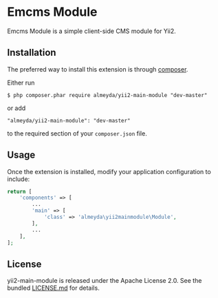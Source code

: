 Emcms Module
============

Emcms Module is a simple client-side CMS module for Yii2. 

## Installation

The preferred way to install this extension is through [composer](http://getcomposer.org/download/).

Either run

```
$ php composer.phar require almeyda/yii2-main-module "dev-master"
```

or add

```
"almeyda/yii2-main-module": "dev-master"
```

to the required section of your `composer.json` file.

## Usage

Once the extension is installed, modify your application configuration to include:

```php
return [
	'components' => [
        ...
        'main' => [
            'class' => 'almeyda\yii2mainmodule\Module',
        ],
        ...
    ],	
];
```


## License

yii2-main-module is released under the Apache License 2.0. See the bundled [LICENSE.md](LICENSE.md) for details.

